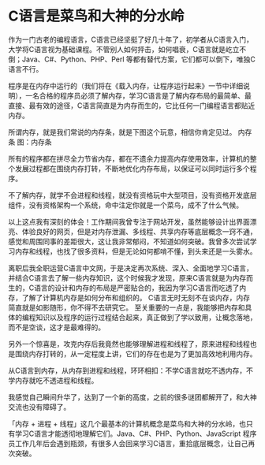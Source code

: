 # C语言是菜鸟和大神的分水岭


作为一门古老的编程语言，C语言已经坚挺了好几十年了，初学者从C语言入门，大学将C语言视为基础课程。不管别人如何抨击，如何唱衰，C语言就是屹立不倒；Java、C#、Python、PHP、Perl 等都有替代方案，它们都可以倒下，唯独C语言不行。

程序是在内存中运行的（我们将在《载入内存，让程序运行起来》一节中详细说明），一名合格的程序员必须了解内存，学习C语言是了解内存布局的最简单、最直接、最有效的途径，C语言简直是为内存而生的，它比任何一门编程语言都贴近内存。

所谓内存，就是我们常说的内存条，就是下图这个玩意，相信你肯定见过。
内存条
图：内存条

所有的程序都在拼尽全力节省内存，都在不遗余力提高内存使用效率，计算机的整个发展过程都在围绕内存打转，不断地优化内存布局，以保证可以同时运行多个程序。

不了解内存，就学不会进程和线程，就没有资格玩中大型项目，没有资格开发底层组件，没有资格架构一个系统，命中注定你就是一个菜鸟，成不了什么气候。

以上这点我有深刻的体会！工作期间我曾专注于网站开发，虽然能够设计出界面漂亮、体验良好的网页，但是对内存泄漏、多线程、共享内存等底层概念一窍不通，感觉和周围同事的差距很大，这让我非常郁闷，不知道如何突破。我曾多次尝试学习内存和线程，也找了很多资料，但是无论如何都啃不懂，到头来还是一头雾水。

离职后我全职运营C语言中文网，于是决定再次系统、深入、全面地学习C语言，并结合C语言去了解一些内存知识，这个时候我才发现，原来C语言就是为内存而生的，C语言的设计和内存的布局是严密贴合的，我因为学习C语言而吃透了内存，了解了计算机内存是如何分布和组织的。
C语言无时无刻不在谈内存，内存简直就是如影随形，你不得不去研究它。
至关重要的一点是，我能够把内存和具体的编程知识以及程序的运行过程结合起来，真正做到了学以致用，让概念落地，而不是空谈，这才是最难得的。

另外一个惊喜是，攻克内存后我竟然也能够理解进程和线程了，原来进程和线程也是围绕内存打转的，从一定程度上讲，它们的存在也是为了更加高效地利用内存。

从C语言到内存，从内存到进程和线程，环环相扣：不学C语言就吃不透内存，不学内存就吃不透进程和线程。

我感觉自己瞬间升华了，达到了一个新的高度，之前的很多谜团都解开了，和大神交流也没有障碍了。

「内存 + 进程 + 线程」这几个最基本的计算机概念是菜鸟和大神的分水岭，也只有学习C语言才能透彻地理解它们。Java、C#、PHP、Python、JavaScript 程序员工作几年后会遇到瓶颈，有很多人会回来学习C语言，重拾底层概念，让自己再次突破。

